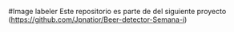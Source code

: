 #Image labeler
Este repositorio es parte de del siguiente proyecto (https://github.com/Jpnatior/Beer-detector-Semana-i)
